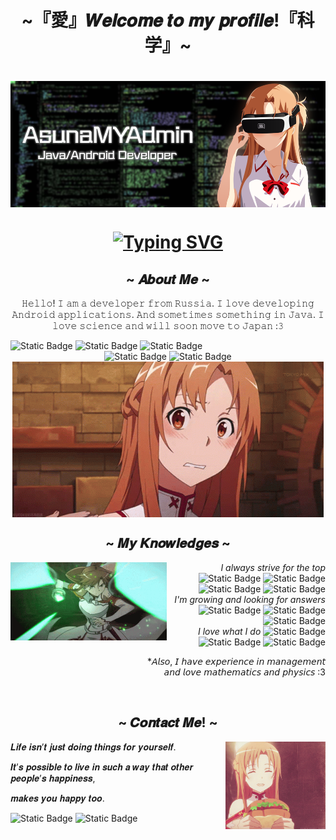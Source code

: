 <h1 align="center">~『愛』𝑾𝒆𝒍𝒄𝒐𝒎𝒆 𝒕𝒐 𝒎𝒚 𝒑𝒓𝒐𝒇𝒊𝒍𝒆!『科学』~</h1>
<div align="center">
    <h1 align="center"><img src="assets/header.png" align="center"></h1>
    <h1 align="center"><a href="https://git.io/typing-svg"><img src="https://readme-typing-svg.demolab.com?font=Fira+Code&pause=2000&color=F7C749&center=true&random=false&width=435&height=100&lines=~+%F0%9D%90%92%F0%9D%90%B0%F0%9D%90%A8%F0%9D%90%AB%F0%9D%90%9D+%F0%9D%90%83%F0%9D%90%9E%F0%9D%90%AF%F0%9D%90%9E%F0%9D%90%A5%F0%9D%90%A8%F0%9D%90%A9%F0%9D%90%9E%F0%9D%90%AB+%F0%9D%90%8E%F0%9D%90%A7%F0%9D%90%A5%F0%9D%90%A2%F0%9D%90%A7%F0%9D%90%9E+~+" alt="Typing SVG" /></a></h1>
    </div>
    <div align="center">
        <h2 align="center">~ 𝑨𝒃𝒐𝒖𝒕 𝑴𝒆 ~</h2>
        <div align="right">
            <p align="center">𝙷𝚎𝚕𝚕𝚘! 𝙸 𝚊𝚖 𝚊 𝚍𝚎𝚟𝚎𝚕𝚘𝚙𝚎𝚛 𝚏𝚛𝚘𝚖 𝚁𝚞𝚜𝚜𝚒𝚊. 𝙸 𝚕𝚘𝚟𝚎 𝚍𝚎𝚟𝚎𝚕𝚘𝚙𝚒𝚗𝚐 𝙰𝚗𝚍𝚛𝚘𝚒𝚍 𝚊𝚙𝚙𝚕𝚒𝚌𝚊𝚝𝚒𝚘𝚗𝚜. 𝙰𝚗𝚍 𝚜𝚘𝚖𝚎𝚝𝚒𝚖𝚎𝚜 𝚜𝚘𝚖𝚎𝚝𝚑𝚒𝚗𝚐 𝚒𝚗 𝙹𝚊𝚟𝚊. 𝙸 𝚕𝚘𝚟𝚎 𝚜𝚌𝚒𝚎𝚗𝚌𝚎 𝚊𝚗𝚍 𝚠𝚒𝚕𝚕 𝚜𝚘𝚘𝚗 𝚖𝚘𝚟𝚎 𝚝𝚘 𝙹𝚊𝚙𝚊𝚗 :𝟹</p>
        </div>
        <div align="left">
            <img alt="Static Badge" src="https://img.shields.io/badge/PROFILE-ANDROID%20_DEVELOPER-orange?style=for-the-badge&logo=android&logoColor=white">
            <img alt="Static Badge" src="https://img.shields.io/badge/NICKNAME-AsunaMYAdmin-orange?style=for-the-badge&logo=awslambda">
            <img alt="Static Badge" src="https://img.shields.io/badge/LOVES-ASUNA%2C_SCIENCE%2C_IT%2C_ANIME-orange?style=for-the-badge&logo=codeigniter&logoColor=white">
            <div align="center">
            <img alt="Static Badge" src="https://img.shields.io/badge/BRANCH-Android%2C_JAVA%2C_DESKTOP_DEV-orange?style=for-the-badge&logo=gnubash&logoColor=white">
            <img alt="Static Badge" src="https://img.shields.io/badge/LANGUAGES-ENGLISH%2C_RUSSIAN%2C_JAPANESE-orange?style=for-the-badge&logo=duolingo&logoColor=white">
            </div>
        </div>
        <img src="assets/kawai.gif" align="center">
    </div>
    <h2 align="center">~ 𝑴𝒚 𝑲𝒏𝒐𝒘𝒍𝒆𝒅𝒈𝒆𝒔 ~</h2>
    <div align="center">
    <img width="250" height="125" src="assets/attack.gif" align="left">
    <div align="right">
    <em>I always strive for the top</em>
        <img alt="Static Badge" src="https://img.shields.io/badge/JAVA-orange?logo=openjdk&logoColor=black">
        <img alt="Static Badge" src="https://img.shields.io/badge/SPRING-orange?logo=spring&logoColor=green">
        <img alt="Static Badge" src="https://img.shields.io/badge/SPRINGBOOT-orange?logo=springboot&logoColor=green">
        <img alt="Static Badge" src="https://img.shields.io/badge/HIBERNATE-orange?logo=hibernate">
    </div>
    <div align="right">
    <em>I'm growing and looking for answers</em>
        <img alt="Static Badge" src="https://img.shields.io/badge/HTML-blue?logo=html5">
        <img alt="Static Badge" src="https://img.shields.io/badge/CSS-blue?logo=css3">
        <img alt="Static Badge" src="https://img.shields.io/badge/JavaScript-blue?logo=javascript">
    </div>
    <div align="right">
    <em>I love what I do</em>
        <img alt="Static Badge" src="https://img.shields.io/badge/LUA-purple?logo=LUA&logoColor=white">
        <img alt="Static Badge" src="https://img.shields.io/badge/SQL-purple?logo=mysql&logoColor=orange">
        <img alt="Static Badge" src="https://img.shields.io/badge/GIT-purple?logo=git">
        <p>*𝘈𝘭𝘴𝘰, 𝘐 𝘩𝘢𝘷𝘦 𝘦𝘹𝘱𝘦𝘳𝘪𝘦𝘯𝘤𝘦 𝘪𝘯 𝘮𝘢𝘯𝘢𝘨𝘦𝘮𝘦𝘯𝘵 <br>𝘢𝘯𝘥 𝘭𝘰𝘷𝘦 𝘮𝘢𝘵𝘩𝘦𝘮𝘢𝘵𝘪𝘤𝘴 𝘢𝘯𝘥 𝘱𝘩𝘺𝘴𝘪𝘤𝘴 :3</p>
    </div>
    </div>
    <br>
    <h2 align="center">~ 𝑪𝒐𝒏𝒕𝒂𝒄𝒕 𝑴𝒆! ~</h2>
    <div align="center">
        <img width="160" height="140" src="assets/sandwitch.gif" align="right">
        <div align="left">
        <p>𝑳𝒊𝒇𝒆 𝒊𝒔𝒏’𝒕 𝒋𝒖𝒔𝒕 𝒅𝒐𝒊𝒏𝒈 𝒕𝒉𝒊𝒏𝒈𝒔 𝒇𝒐𝒓 𝒚𝒐𝒖𝒓𝒔𝒆𝒍𝒇.<p>
        <p>𝑰𝒕’𝒔 𝒑𝒐𝒔𝒔𝒊𝒃𝒍𝒆 𝒕𝒐 𝒍𝒊𝒗𝒆 𝒊𝒏 𝒔𝒖𝒄𝒉 𝒂 𝒘𝒂𝒚 𝒕𝒉𝒂𝒕 𝒐𝒕𝒉𝒆𝒓 𝒑𝒆𝒐𝒑𝒍𝒆’𝒔 𝒉𝒂𝒑𝒑𝒊𝒏𝒆𝒔𝒔,<p>
        <p>𝒎𝒂𝒌𝒆𝒔 𝒚𝒐𝒖 𝒉𝒂𝒑𝒑𝒚 𝒕𝒐𝒐.<p>
        </div>
        <div align="left">
            <img alt="Static Badge" src="https://img.shields.io/badge/My_Discord-knight.of.asuna-orange?logo=discord&logoColor=violet&labelColor=blue&link=https%3A%2F%2Fsteamcommunity.com%2Fid%2FKnightOfAsuna%2F">
            <img alt="Static Badge" src="https://img.shields.io/badge/My_Steam-orange?logo=steam&link=https%3A%2F%2Fsteamcommunity.com%2Fid%2FKnightOfAsuna%2F">
        </div>
    </div>
